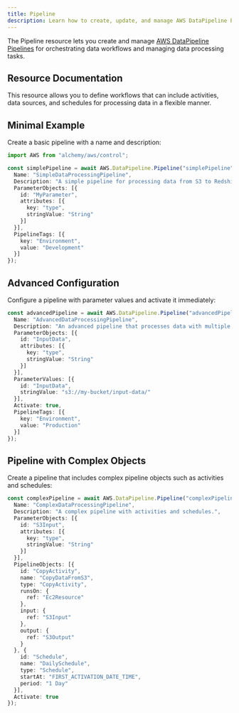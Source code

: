 ```yaml
---
title: Pipeline
description: Learn how to create, update, and manage AWS DataPipeline Pipelines using Alchemy Cloud Control.
---
```



The Pipeline resource lets you create and manage [AWS DataPipeline Pipelines](https://docs.aws.amazon.com/datapipeline/latest/userguide/) for orchestrating data workflows and managing data processing tasks.

## Resource Documentation

This resource allows you to define workflows that can include activities, data sources, and schedules for processing data in a flexible manner.

## Minimal Example

Create a basic pipeline with a name and description:

```ts
import AWS from "alchemy/aws/control";

const simplePipeline = await AWS.DataPipeline.Pipeline("simplePipeline", {
  Name: "SimpleDataProcessingPipeline",
  Description: "A simple pipeline for processing data from S3 to Redshift.",
  ParameterObjects: [{
    id: "MyParameter",
    attributes: [{
      key: "type",
      stringValue: "String"
    }]
  }],
  PipelineTags: [{
    key: "Environment",
    value: "Development"
  }]
});
```

## Advanced Configuration

Configure a pipeline with parameter values and activate it immediately:

```ts
const advancedPipeline = await AWS.DataPipeline.Pipeline("advancedPipeline", {
  Name: "AdvancedDataProcessingPipeline",
  Description: "An advanced pipeline that processes data with multiple parameters.",
  ParameterObjects: [{
    id: "InputData",
    attributes: [{
      key: "type",
      stringValue: "String"
    }]
  }],
  ParameterValues: [{
    id: "InputData",
    stringValue: "s3://my-bucket/input-data/"
  }],
  Activate: true,
  PipelineTags: [{
    key: "Environment",
    value: "Production"
  }]
});
```

## Pipeline with Complex Objects

Create a pipeline that includes complex pipeline objects such as activities and schedules:

```ts
const complexPipeline = await AWS.DataPipeline.Pipeline("complexPipeline", {
  Name: "ComplexDataProcessingPipeline",
  Description: "A complex pipeline with activities and schedules.",
  ParameterObjects: [{
    id: "S3Input",
    attributes: [{
      key: "type",
      stringValue: "String"
    }]
  }],
  PipelineObjects: [{
    id: "CopyActivity",
    name: "CopyDataFromS3",
    type: "CopyActivity",
    runsOn: {
      ref: "Ec2Resource"
    },
    input: {
      ref: "S3Input"
    },
    output: {
      ref: "S3Output"
    }
  }, {
    id: "Schedule",
    name: "DailySchedule",
    type: "Schedule",
    startAt: "FIRST_ACTIVATION_DATE_TIME",
    period: "1 Day"
  }],
  Activate: true
});
```
